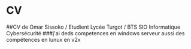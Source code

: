 # CV
##CV de Omar Sissoko / Etudient Lycée Turgot / BTS SIO Informatique Cybersécurité 
###j'ai deds competences en windows serveur 
aussi des compétences en lunux 
en v2x
